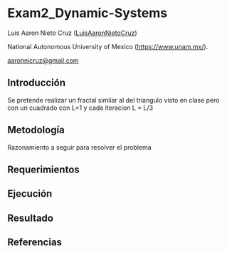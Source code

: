 # Exam2_Dynamic-Systems

Luis Aaron Nieto Cruz ([LuisAaronNietoCruz](https://github.com/LuisAaronNietoCruz))
 
National Autonomous University of Mexico (https://www.unam.mx/).

aaronnicruz@gmail.com

## Introducción
Se pretende realizar un fractal similar al del triangulo visto en clase pero con un cuadrado con L=1 y cada iteracion L = L/3

## Metodología 
Razonamiento a seguir para resolver el problema

## Requerimientos


## Ejecución


## Resultado 


## Referencias

